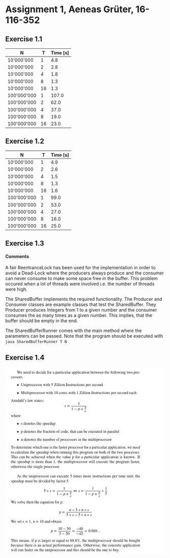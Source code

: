 # Assignment 1, Aeneas Grüter, 16-116-352
## Exercise 1.1
| N | T   | Time [s] |
|---|-----|----------|
| 10'000'000 | 1   | 4.8      |
| 10'000'000 | 2   | 2.8      |
| 10'000'000 | 4   | 1.8      |
| 10'000'000 | 8   | 1.3      |
| 10'000'000 | 16  | 1.3      |
| 100'000'000 | 1   | 107.0    |
| 100'000'000 | 2   | 62.0     |
| 100'000'000 | 4   | 37.0     |
| 100'000'000 | 8   | 19.0     |
| 100'000'000 | 16  | 23.0     |

## Exercise 1.2
| N | T   | Time [s] |
|---|-----|----------|
| 10'000'000 | 1   | 4.9      |
| 10'000'000 | 2   | 2.6      |
| 10'000'000 | 4   | 1.5      |
| 10'000'000 | 8   | 1.3      |
| 10'000'000 | 16  | 1.6      |
| 100'000'000 | 1   | 99.0     |
| 100'000'000 | 2   | 53.0     |
| 100'000'000 | 4   | 27.0     |
| 100'000'000 | 8   | 16.0     |
| 100'000'000 | 16  | 25.0     |

## Exercise 1.3
#### Comments
A fair ReentranceLock has been used for the implementation in order to avoid a Dead-Lock where the producers always produce and the consumer can never consume to make some space free in the buffer. This problem occured when a lot of threads were involved i.e. the number of threads were high.

The SharedBuffer implements the required functionality. The Producer and Consumer classes are example classes that test the SharedBuffer. They Producer produces Integers from 1 to a given number and the consumer consumes the as many times as a given number.
This implies, that the buffer should be empty in the end. 

The SharedBufferRunner comes with the main method where the parameters can be passed. Note that the program should be executed with
``java SharedBufferRunner T N``

## Exercise 1.4

![img.png](exercise4/img.png)